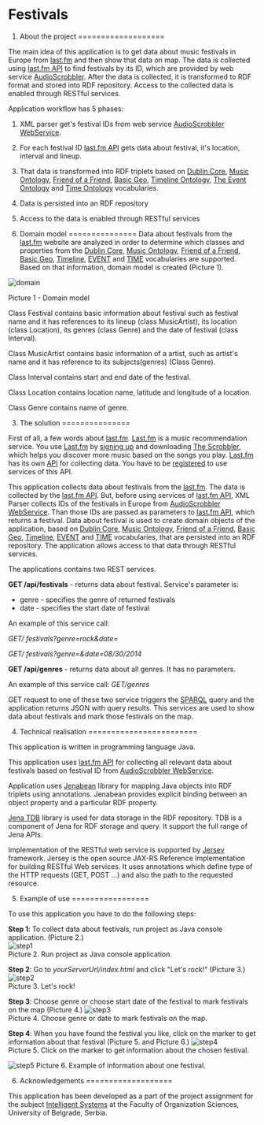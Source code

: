 Festivals
=========

1. About the project
===================

The main idea of this application is to get data about music festivals in Europe from [last.fm](http://www.last.fm/) and then show that data on map. The data is collected using [last.fm API](http://www.last.fm/api) to find festivals by its ID, which are provided by web service [AudioScrobbler](http://www.audioscrobbler.net/). After the data is collected, it is transformed to RDF format and stored into RDF repository. Access to the collected data is enabled through RESTful services.

Application workflow has 5 phases:

1. XML parser get's festival IDs from web service [AudioScrobbler WebService](http://www.audioscrobbler.net/).
2. For each festival ID [last.fm API](http://www.last.fm/api) gets data about festival, it's location, interval and lineup.
3. That data is transformed into RDF triplets based on [Dublin Core](http://purl.org/dc/elements/1.1/), [Music Ontology](http://purl.org/ontology/mo/), [Friend of a Friend](http://xmlns.com/foaf/0.1/), [Basic Geo](http://www.w3.org/2003/01/geo/wgs84_pos#), [Timeline Ontology](http://purl.org/NET/c4dm/timeline.owl#), [The Event Ontology](http://purl.org/NET/c4dm/event.owl#) and [Time Ontology](http://www.w3.org/2006/time#) vocabularies.
4. Data is persisted into an RDF repository
5. Access to the data is enabled through RESTful services


2. Domain model
===============
Data about festivals from the [last.fm](http://www.last.fm/) website are analyzed in order to determine which classes and properties from the [Dublin Core](http://purl.org/dc/elements/1.1/), [Music Ontology](http://purl.org/ontology/mo/), [Friend of a Friend](http://xmlns.com/foaf/0.1/), [Basic Geo](http://www.w3.org/2003/01/geo/wgs84_pos#), [Timeline](http://purl.org/NET/c4dm/timeline.owl#), [EVENT](http://purl.org/NET/c4dm/event.owl#) and [TIME](http://www.w3.org/2006/time#) vocabularies are supported. Based on that information, domain model is created (Picture 1).

![domain](https://github.com/TheCoa/FestivalsWeb/blob/master/docs/image/domain_model.png)

Picture 1 - Domain model

Class Festival contains basic information about festival such as festival name and it has references to its lineup (class MusicArtist), its location (class Location), its genres (class Genre) and the date of festival (class Interval).

Class MusicArtist contains basic information of a artist, such as artist's name and it has reference to its subjects(genres) (Class Genre).

Class Interval contains start and end date of the festival.

Class Location contains location name, latitude and longitude of a location.

Class Genre contains name of genre.

3. The solution
===============

First of all, a few words about [last.fm](http://www.last.fm/). [Last.fm](http://www.last.fm/) is a music recommendation service. You use [Last.fm](http://www.last.fm/) by [signing up](https://secure.last.fm/join) and downloading [The Scrobbler](http://www.last.fm/download), which helps you discover more music based on the songs you play. [Last.fm](http://www.last.fm/) has its own [API](http://www.last.fm/api) for collecting data. You have to be [registered](https://secure.last.fm/join) to use services of this API.

This application collects data about festivals from the [last.fm](http://www.last.fm/). The data is collected by the [last.fm API](http://www.last.fm/api). But, before using services of [last.fm API](http://www.last.fm/api), XML Parser collects IDs of the festivals in Europe from [AudioScrobbler WebService](http://www.audioscrobbler.net/). Than those IDs are passed as parameters to [last.fm API](http://www.last.fm/api), which returns a festival. Data about festival is used to create domain objects of the application, based on [Dublin Core](http://purl.org/dc/elements/1.1/), [Music Ontology](http://purl.org/ontology/mo/), [Friend of a Friend](http://xmlns.com/foaf/0.1/), [Basic Geo](http://www.w3.org/2003/01/geo/wgs84_pos#), [Timeline](http://purl.org/NET/c4dm/timeline.owl#), [EVENT](http://purl.org/NET/c4dm/event.owl#) and [TIME](http://www.w3.org/2006/time#) vocabularies, that are persisted into an RDF repository. The application allows access to that data through RESTful services.

The applications contains two REST services.

**GET /api/festivals** - returns data about festival. Service's parameter is:
 - genre - specifies the genre of returned festivals
 - date - specifies the start date of festival
  
An example of this service call:  

  *GET/ festivals?genre=rock&date=*  
  
  *GET/ festivals?genre=&date=08/30/2014*

**GET /api/genres** - returns data about all genres. It has no parameters.

An example of this service call:
  *GET/genres*
  
GET request to one of these two service triggers the [SPARQL](http://www.w3.org/TR/rdf-sparql-query/) query and the application returns JSON with query results. This services are used to show data about festivals and mark those festivals on the map.

4. Technical realisation
========================

This application is written in programming language Java.

This application uses [last.fm API](http://www.last.fm/api) for collecting all relevant data about festivals based on festival ID from [AudioScrobbler WebService](http://www.audioscrobbler.net/).

Application uses [Jenabean](https://code.google.com/p/jenabean/) library for mapping Java objects into RDF triplets using annotations. Jenabean provides explicit binding between an object property and a particular RDF property.

[Jena TDB](http://jena.apache.org/documentation/tdb/) library is used for data storage in the RDF repository. TDB is a component of Jena for RDF storage and query. It support the full range of Jena APIs.

Implementation of the RESTful web service is supported by [Jersey](https://jersey.java.net/) framework. Jersey is the open source JAX-RS Reference Implementation for building RESTful Web services. It uses annotations which define type of the HTTP requests (GET, POST ...) and also the path to the requested resource.

5. Example of use
=================
  
To use this application you have to do the following steps:

**Step 1**: To collect data about festivals, run project as Java console application. (Picture 2.)  
![step1](https://github.com/TheCoa/FestivalsWeb/blob/master/docs/image/step1.png)  
Picture 2. Run project as Java console application.

**Step 2**: Go to *yourServerUrl/index.html* and click "Let's rock!" (Picture 3.)
![step2](https://github.com/TheCoa/FestivalsWeb/blob/master/docs/image/step2.png)  
Picture 3. Let's rock!
  
**Step 3**: Choose genre or choose start date of the festival to mark festivals on the map (Picture 4.)
![step3](https://github.com/TheCoa/FestivalsWeb/blob/master/docs/image/step3.png)  
Picture 4. Choose genre or date to mark festivals on the map.


**Step 4**: When you have found the festival you like, click on the marker to get information about that festival (Picture 5. and Picture 6.)
![step4](https://github.com/TheCoa/FestivalsWeb/blob/master/docs/image/step4.png)  
Picture 5. Click on the marker to get information about the chosen festival.  

![step5](https://github.com/TheCoa/FestivalsWeb/blob/master/docs/image/step5.png)
Picture 6. Example of information about one festival.

6. Acknowledgements
===================

This application has been developed as a part of the project assignment for the subject [Intelligent Systems](http://is.fon.rs/) at the Faculty of Organization Sciences, University of Belgrade, Serbia.
